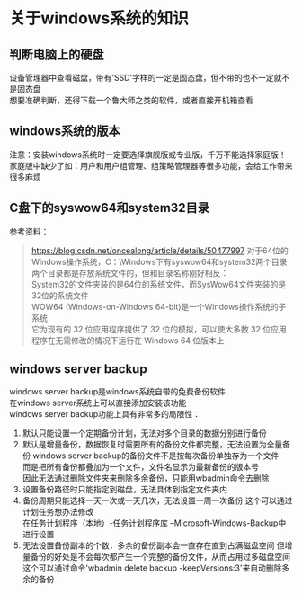 # 关于windows系统的知识

## 判断电脑上的硬盘
设备管理器中查看磁盘，带有'SSD'字样的一定是固态盘，但不带的也不一定就不是固态盘  
想要准确判断，还得下载一个鲁大师之类的软件，或者直接开机箱查看  


## windows系统的版本
注意：安装windows系统时一定要选择旗舰版或专业版，千万不能选择家庭版！  
家庭版中缺少了如：用户和用户组管理、组策略管理器等很多功能，会给工作带来很多麻烦  


## C盘下的syswow64和system32目录
参考资料：  
> https://blog.csdn.net/oncealong/article/details/50477997
对于64位的Windows操作系统，C：\Windows下有syswow64和system32两个目录  
两个目录都是存放系统文件的，但和目录名称刚好相反：  
System32的文件夹装的是64位的系统文件，而SysWow64文件夹装的是32位的系统文件  
WOW64 (Windows-on-Windows 64-bit)是一个Windows操作系统的子系统  
它为现有的 32 位应用程序提供了 32 位的模拟，可以使大多数 32 位应用程序在无需修改的情况下运行在 Windows 64 位版本上  


## windows server backup
windows server backup是windows系统自带的免费备份软件  
在windows server系统上可以直接添加安装该功能  
windows server backup功能上具有非常多的局限性：  
1. 默认只能设置一个定期备份计划，无法对多个目录的数据分别进行备份
2. 默认是增量备份，数据恢复时需要所有的备份文件都完整，无法设置为全量备份
windows server backup的备份文件不是按每次备份单独存为一个文件  
而是把所有备份都叠加为一个文件，文件名显示为最新备份的版本号  
因此无法通过删除文件夹来删除多余备份，只能用wbadmin命令去删除  
3. 设置备份路径时只能指定到磁盘，无法具体到指定文件夹内
4. 备份周期只能选择一天一次或一天几次，无法设置一周一次备份
这个可以通过计划任务想办法修改  
在任务计划程序（本地）-任务计划程序库 –Microsoft-Windows-Backup中进行设置  
5. 无法设置备份副本的个数，多余的备份副本会一直存在直到占满磁盘空间
但增量备份的好处是不会每次都产生一个完整的备份文件，从而占用过多磁盘空间  
这个可以通过命令'wbadmin delete backup -keepVersions:3'来自动删除多余的备份  